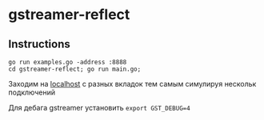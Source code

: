 # gstreamer-reflect
## Instructions
```go run examples.go -address :8888```  
```cd gstreamer-reflect; go run main.go;```  

Заходим на [localhost](http://localhost:8888/example/js/gstreamer-reflect/) с разных вкладок тем самым симулируя нескольк подключений  

Для дебага gstreamer установить  ```export GST_DEBUG=4``` 

